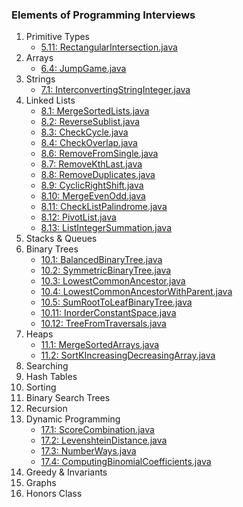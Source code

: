 ### Elements of Programming Interviews

1. Primitive Types
    * [5.11: RectangularIntersection.java](./RectangularIntersection.java)
2. Arrays
    * [6.4: JumpGame.java](./JumpGame.java)
3. Strings
    * [7.1: InterconvertingStringInteger.java](./InterconvertingStringInteger.java)
4. Linked Lists
    * [8.1: MergeSortedLists.java](./MergeSortedLists.java)
    * [8.2: ReverseSublist.java](./ReverseSublist.java)
    * [8.3: CheckCycle.java](./CheckCycle.java)
    * [8.4: CheckOverlap.java](./CheckOverlap.java)
    * [8.6: RemoveFromSingle.java](./RemoveFromSingle.java)
    * [8.7: RemoveKthLast.java](./RemoveKthLast.java)
    * [8.8: RemoveDuplicates.java](./RemoveDuplicates.java)
    * [8.9: CyclicRightShift.java](./CyclicRightShift.java)
    * [8.10: MergeEvenOdd.java](./MergeEvenOdd.java)
    * [8.11: CheckListPalindrome.java](./CheckListPalindrome.java)
    * [8.12: PivotList.java](./PivotList.java)
    * [8.13: ListIntegerSummation.java](./ListIntegerSummation.java)
5. Stacks & Queues
6. Binary Trees
    * [10.1: BalancedBinaryTree.java](./BalancedBinaryTree.java)
    * [10.2: SymmetricBinaryTree.java](./SymmetricBinaryTree.java)
    * [10.3: LowestCommonAncestor.java](./LowestCommonAncestor.java)
    * [10.4: LowestCommonAncestorWithParent.java](./LowestCommonAncestorWithParent.java)
    * [10.5: SumRootToLeafBinaryTree.java](./SumRootToLeafBinaryTree.java)
    * [10.11: InorderConstantSpace.java](./InorderConstantSpace.java)
    * [10.12: TreeFromTraversals.java](./TreeFromTraversals.java)
7. Heaps
    * [11.1: MergeSortedArrays.java](./MergeSortedArrays.java)
    * [11.2: SortKIncreasingDecreasingArray.java](./SortKIncreasingDecreasingArray.java)
8. Searching
9. Hash Tables
10. Sorting
11. Binary Search Trees
12. Recursion
13. Dynamic Programming
    * [17.1: ScoreCombination.java](./ScoreCombination.java)
    * [17.2: LevenshteinDistance.java](./LevenshteinDistance.java)
    * [17.3: NumberWays.java](./NumberWays.java)
    * [17.4: ComputingBinomialCoefficients.java](./ComputingBinomialCoefficients.java)
14. Greedy & Invariants
15. Graphs
16. Honors Class
